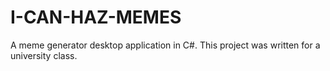 I-CAN-HAZ-MEMES
===============

A meme generator desktop application in C#. This project was written for a university class.
